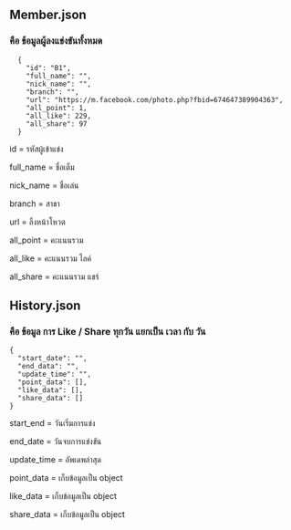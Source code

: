 
## Member.json
### คือ ข้อมูลผู้ลงแข่งขันทั้งหมด

```
  {
    "id": "B1",
    "full_name": "",
    "nick_name": "",
    "branch": "",
    "url": "https://m.facebook.com/photo.php?fbid=674647389904363",
    "all_point": 1,
    "all_like": 229,
    "all_share": 97
  }

```
id = รหัสผู้เข้าแข่ง

full_name = ชื่อเต็ม

nick_name = ชื่อเล่น

branch = สาขา

url = ลิ้งหน้าโหวต

all_point = คะแนนรวม

all_like = คะแนนรวม ไลค์

all_share = คะแนนรวม แชร์


## History.json
### คือ ข้อมูล การ Like / Share ทุกวัน แยกเป็น เวลา กับ วัน

```
{
  "start_date": "",
  "end_data": "",
  "update_time": "",
  "point_data": [],
  "like_data": [],
  "share_data": []
}

```

start_end = วันเริ่มการแข่ง

end_date = วันจบการแข่งขัน

update_time = อัพเดพล่าสุด

point_data = เก็บข้อมูลเป็น object 

like_data = เก็บข้อมูลเป็น object

share_data = เก็บข้อมูลเป็น object